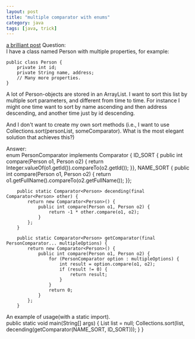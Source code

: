 ```yaml
---
layout: post
title: "multiple comparator with enums"
category: java
tags: [java, trick]
---
```

[a brilliant post](http://stackoverflow.com/questions/1421322/how-do-i-sort-a-list-with-multiple-sort-parameters)
Question:    
I have a class named Person with multiple properties, for example:    

    public class Person {
        private int id;
        private String name, address;
        // Many more properties.
    }
A lot of Person-objects are stored in an ArrayList<Person>. I want to sort this list by multiple sort parameters, and different from time to time. For instance I might one time want to sort by name ascending and then address descending, and another time just by id descending.    

And I don't want to create my own sort methods (i.e., I want to use Collections.sort(personList, someComparator). What is the most elegant solution that achieves this?)

Answer:    
    enum PersonComparator implements Comparator<Person> {
        ID_SORT {
            public int compare(Person o1, Person o2) {
                return Integer.valueOf(o1.getId()).compareTo(o2.getId());
            }},
        NAME_SORT {
            public int compare(Person o1, Person o2) {
                return o1.getFullName().compareTo(o2.getFullName());
            }};
    
        public static Comparator<Person> decending(final Comparator<Person> other) {
            return new Comparator<Person>() {
                public int compare(Person o1, Person o2) {
                    return -1 * other.compare(o1, o2);
                }
            };
        }
    
        public static Comparator<Person> getComparator(final PersonComparator... multipleOptions) {
            return new Comparator<Person>() {
                public int compare(Person o1, Person o2) {
                    for (PersonComparator option : multipleOptions) {
                        int result = option.compare(o1, o2);
                        if (result != 0) {
                            return result;
                        }
                    }
                    return 0;
                }
            };
        }
An example of usage(with a static import).    
    public static void main(String[] args) {
        List<Person> list = null;
        Collections.sort(list, decending(getComparator(NAME_SORT, ID_SORT)));
    }
                                                                                                                                                                                                                                                                                                                                                                                                                                                                                                                                                                                                                                                                                                                                                                                                                                                                                                                                                                                                                                                                                                                                                                                                                                                                                                                                                                                                                                                                                                                                                                                                                                                                                                                                                                                                                                                                                                                                                                                                                                                                                                                                                                                                                                                                                                                                                                                                                                                                                                                                                                                                                                                                                                                                                                                                                                                                                                                                                                                                                                                                                                                                                                                                                                                                                                                                                                                                                                                                                                                                                                                                                                                                                                                                                                                                                                                                                                                                                                                                                                    }
